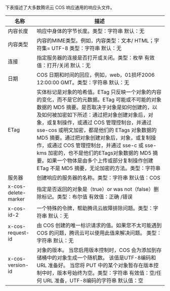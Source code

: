 下表描述了大多数腾讯云 COS 响应通用的响应头文件。

|名称 | 描述| 
|---------|---------|
| 内容长度 | 响应中身体的字节长度。类型：字符串 默认：无 | 
| 内容类型 |内容的MIME类型。例如，内容类型：文本/ HTML；字符集= UTF-8 类型：字符串 默认：无  |
| 连接 | 指定服务器的连接是否打开或关闭。类型：枚举 有效值：打开/关闭  默认：无|
| 日期 | COS 日期和时间的回应，例如，web，01损坏2006 12:00:00 GMT。类型：字符串 默认：无|
| ETag | 实体标记是对象的哈希值。ETag 只反映一个对象的内容的变化，而不是它的元数据。ETag 可能或不可能的对象数据的 MD5 摘要。是否取决于对象是如何创建的，以及如何被加密如下所述：通过把对象创建对象后，对象，或复制操作，或通过 COS 管理控制台，并通过 sse-cos 或明文加密，都是他们的 ETags 对象数据的 MD5 摘要。通过把对象创建对象后，对象，或复制操作，或通过 COS 管理控制台，并通过 sse-c 或 sse-kms 加密的，也不是他们的ETags对象数据的 MD5 摘要。如果一个物体是由多个上传或部分复制操作创建 ETag 不是 MD5 摘要，无论加密的方法。类型：字符串 |
| 服务器 | 创建响应的服务器的名称。类型：字符串 默认值：COS |
| x-cos-delete-marker | 指定是否返回的对象是（true）or was not（false）删除标记。类型：布尔值 有效值：正确 /错误 |
| x-cos-id-2 | 一个特殊的令牌，帮助腾讯云故障排除问题。类型：字符串 默认：无 |
| x-cos-request-id | 由 COS 创建的唯一标识请求的值。如果您不太可能遇到 COS 的问题，腾讯云可以使用此值来解决问题。 类型：字符串 默认：无 |
| x-cos-version-id | 对象的版本。 当您启用版本控制时，COS 会为添加到存储桶中的对象生成一个随机数。 该值是UTF-8编码和 URL 准备好。 当您将 PUT 中的某个对象暂存在版本控制中时，版本号始终为空。类型：字符串 有效值：空/任何 URL 准备，UTF-8编码的字符串  默认值：空 |
